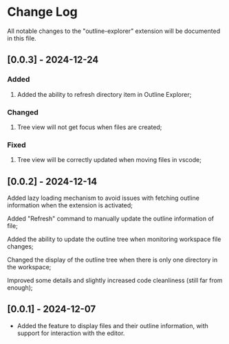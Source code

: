 # Change Log

All notable changes to the "outline-explorer" extension will be documented in this file.

## [0.0.3] - 2024-12-24

### Added

1. Added the ability to refresh directory item in Outline Explorer;

### Changed

1. Tree view will not get focus when files are created;

### Fixed

1. Tree view will be correctly updated when moving files in vscode;

## [0.0.2] - 2024-12-14

Added lazy loading mechanism to avoid issues with fetching outline information when the extension is activated;

Added "Refresh" command to manually update the outline information of file;

Added the ability to update the outline tree when monitoring workspace file changes;

Changed the display of the outline tree when there is only one directory in the workspace;

Improved some details and slightly increased code cleanliness (still far from enough);

## [0.0.1] - 2024-12-07

- Added the feature to display files and their outline information, with support for interaction with the editor.
